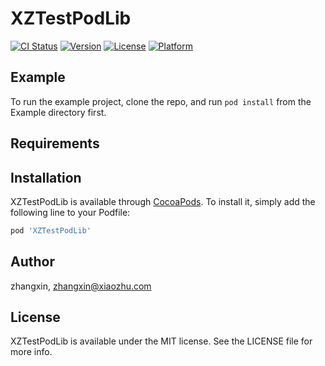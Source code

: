 # XZTestPodLib

[![CI Status](http://img.shields.io/travis/zhangxin/XZTestPodLib.svg?style=flat)](https://travis-ci.org/zhangxin/XZTestPodLib)
[![Version](https://img.shields.io/cocoapods/v/XZTestPodLib.svg?style=flat)](http://cocoapods.org/pods/XZTestPodLib)
[![License](https://img.shields.io/cocoapods/l/XZTestPodLib.svg?style=flat)](http://cocoapods.org/pods/XZTestPodLib)
[![Platform](https://img.shields.io/cocoapods/p/XZTestPodLib.svg?style=flat)](http://cocoapods.org/pods/XZTestPodLib)

## Example

To run the example project, clone the repo, and run `pod install` from the Example directory first.

## Requirements

## Installation

XZTestPodLib is available through [CocoaPods](http://cocoapods.org). To install
it, simply add the following line to your Podfile:

```ruby
pod 'XZTestPodLib'
```

## Author

zhangxin, zhangxin@xiaozhu.com

## License

XZTestPodLib is available under the MIT license. See the LICENSE file for more info.
